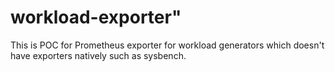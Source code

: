 # workload-exporter"

This is POC for Prometheus exporter for workload generators which doesn't have exporters natively such as sysbench.
